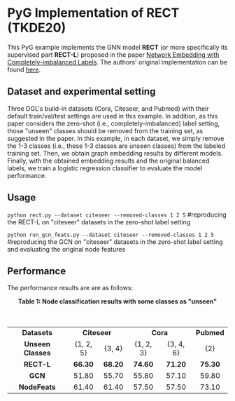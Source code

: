 # **PyG Implementation of RECT (TKDE20)**

This PyG example implements the GNN model **RECT** (or more specifically its supervised part **RECT-L**) proposed in the paper [Network Embedding with Completely-imbalanced Labels](https://ieeexplore.ieee.org/document/8979355). The authors' original implementation can be found [here](https://github.com/zhengwang100/RECT).

## **Dataset and experimental setting**

Three DGL's build-in datasets (Cora, Citeseer, and Pubmed) with their default train/val/test settings are used in this example. In addition, as this paper considers the zero-shot (i.e., completely-imbalanced) label setting, those "unseen" classes should be removed from the training set, as suggested in the paper. In this example, in each dataset, we simply remove the 1-3 classes (i.e., these 1-3 classes are unseen classes) from the labeled training set. Then, we obtain graph embedding results by different models. Finally, with the obtained embedding results and the original balanced labels, we train a logistic regression classifier to evaluate the model performance.

## **Usage** 

`python rect.py --dataset citeseer --removed-classes 1 2 5` #reproducing the RECT-L on "citeseer" datasets in the zero-shot label setting

`python run_gcn_feats.py --dataset citeseer --removed-classes 1 2 5` #reproducing the GCN on "citeseer" datasets in the zero-shot label setting and evaluating the original node features

## **Performance**

The performance results are are as follows:
<center><B>Table 1: Node classification results with some classes as "unseen"</B></center>
<br/><br/>
<table>
        <tr>
                <td align="center"><B>Datasets</B></td>
                <td align="center" colspan="2"><B>Citeseer</B></td>
                </td>
                <td align="center" colspan="2"><B>Cora</B></td>
                </td>
                <td align="center"><B>Pubmed</B></td>
        </tr>
        <tr>
                <td align="center"><B>Unseen Classes</B></td>
                <td align="center">{1, 2, 5}</td>
                <td align="center">{3, 4}</td>
                <td align="center">{1, 2, 3}</td>
                <td align="center">{3, 4, 6}</td>
                <td align="center">{2}</td>
        </tr>
        <tr>
                <td align="center"><B>RECT-L</B></td>
            <td align="center"><B>66.30</B></td>
                <td align="center"><B>68.20</B></td>
                <td align="center"><B>74.60</B></td>
                <td align="center"><B>71.20</B></td>
                <td align="center"><B>75.30</B></td>
        </tr>
        <tr>
                <td align="center"><B>GCN</B></td>
                <td align="center">51.80</td>
                <td align="center">55.70</td>
                <td align="center">55.80</td>
                <td align="center">57.10</td>
                <td align="center">59.80</td>
        </tr>
        <tr>
            <td align="center"><B>NodeFeats</B></td>
                <td align="center">61.40</td>
                <td align="center">61.40</td>
                <td align="center">57.50</td>
                <td align="center">57.50</td>
                <td align="center">73.10</td>
        </tr>
</table>
